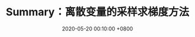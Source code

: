 ---
layout: article
title: Summary：离散变量的采样求梯度方法
date: 2020-05-20 00:10:00 +0800
tags: [Deep Learning]
categories: blog
pageview: true
key: summary-of-methods-of-finding-gradient-by-sampling-discrete-variables
---